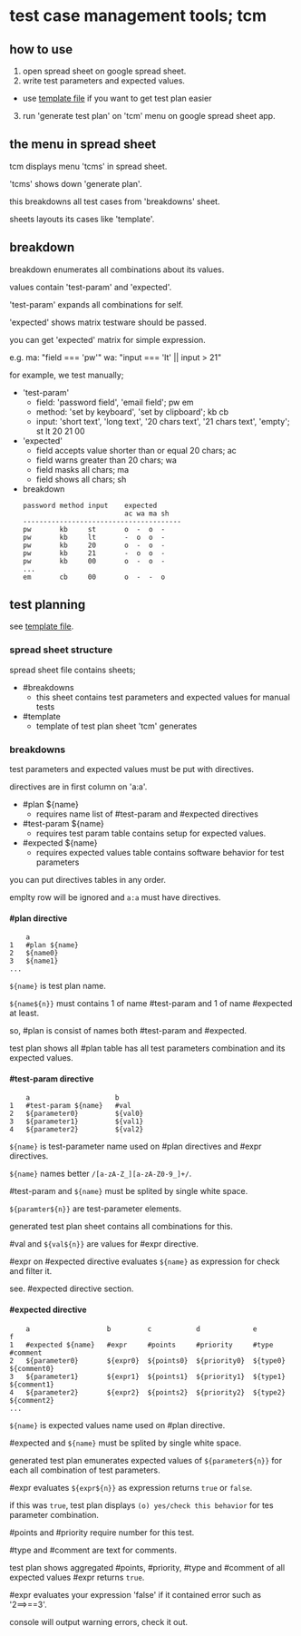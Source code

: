 # test case management tools; tcm

## how to use

1. open spread sheet on google spread sheet.
2. write test parameters and expected values.
  - use [template file](template.xlsx) if you want to get test plan easier
3. run 'generate test plan' on 'tcm' menu on google spread sheet app.

## the menu in spread sheet
tcm displays menu 'tcms' in spread sheet.

'tcms' shows down 'generate plan'.

this breakdowns all test cases from 'breakdowns' sheet.

sheets layouts its cases like 'template'.

## breakdown
breakdown enumerates all combinations about its values.

values contain 'test-param' and 'expected'.

'test-param' expands all combinations for self.

'expected' shows matrix testware should be passed.

you can get 'expected' matrix for simple expression.

e.g. ma: "field === 'pw'" wa: "input === 'lt' || input > 21"

for example, we test manually;
- 'test-param'
  - field: 'password field', 'email field'; pw em
  - method: 'set by keyboard', 'set by clipboard'; kb cb
  - input: 'short text', 'long text', '20 chars text', '21 chars text', 'empty'; st lt 20 21 00
- 'expected' 
  - field accepts value shorter than or equal 20 chars; ac
  - field warns greater than 20 chars; wa
  - field masks all chars; ma
  - field shows all chars; sh
- breakdown
  ```
  password method input    expected
                           ac wa ma sh
  ---------------------------------------
  pw       kb     st       o  -  o  -
  pw       kb     lt       -  o  o  -
  pw       kb     20       o  -  o  -
  pw       kb     21       -  o  o  -
  pw       kb     00       o  -  o  -
  ...     
  em       cb     00       o  -  -  o
  ```


## test planning

see [template file](template.xlsx).

### spread sheet structure

spread sheet file contains sheets;
- \#breakdowns
  - this sheet contains test parameters and expected values for manual tests
- \#template
  - template of test plan sheet 'tcm' generates

### breakdowns

test parameters and expected values must be put with directives.

directives are in first column on 'a:a'.

- \#plan ${name}
  - requires name list of \#test-param and \#expected directives
- \#test-param ${name}
  - requires test param table contains setup for expected values.
- \#expected ${name}
  - requires expected values table contains software behavior for test parameters

you can put directives tables in any order.

emplty row will be ignored and `a:a` must have directives.

#### \#plan directive

```
    a
1   #plan ${name}
2   ${name0}
3   ${name1}
... 
```

`${name}` is test plan name.

`${name${n}}` must contains 1 of name \#test-param and 1 of name \#expected at least.

so, \#plan is consist of names both \#test-param and \#expected.

test plan shows all \#plan table has all test parameters combination and its expected values.

#### \#test-param directive

```
    a                     b
1   #test-param ${name}   #val
2   ${parameter0}         ${val0}
3   ${parameter1}         ${val1}
4   ${parameter2}         ${val2}
```

`${name}` is test-parameter name used on \#plan directives and \#expr directives.

`${name}` names better `/[a-zA-Z_][a-zA-Z0-9_]+/`.

\#test-param and `${name}` must be splited by single white space.

`${paramter${n}}` are test-parameter elements.

generated test plan sheet contains all combinations for this.

\#val and `${val${n}}` are values for \#expr directive.

\#expr on \#expected directive evaluates `${name}` as expression for check and filter it.

see. \#expected directive section.


#### \#expected directive

```
    a                   b         c           d             e         f
1   #expected ${name}   #expr     #points     #priority     #type     #comment
2   ${parameter0}       ${expr0}  ${points0}  ${priority0}  ${type0}  ${comment0}
3   ${parameter1}       ${expr1}  ${points1}  ${priority1}  ${type1}  ${comment1}
4   ${parameter2}       ${expr2}  ${points2}  ${priority2}  ${type2}  ${comment2}
...
```

`${name}` is expected values name used on \#plan directive.

\#expected and `${name}` must be splited by single white space.

generated test plan emunerates expected values of `${parameter${n}}` for each all combination of test parameters.

\#expr evaluates `${expr${n}}` as expression returns `true` or `false`.

if this was `true`, test plan displays `(o) yes/check this behavior` for tes parameter combination.

\#points and \#priority require number for this test.

\#type and \#comment are text for comments.

test plan shows aggregated \#points, \#priority, \#type and \#comment of all expected values \#expr returns `true`.

\#expr evaluates your expression 'false' if it contained error such as '2==>==3'.

console will output warning errors, check it out.